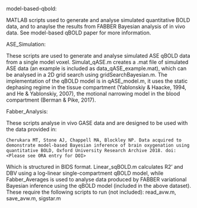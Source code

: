 model-based-qbold:

MATLAB scripts used to generate and analyse simulated quantitative BOLD data, and to anaylse the results from FABBER Bayesian analysis of in vivo data. See model-based qBOLD paper for more information. 

ASE_Simulation:

These scripts are used to generate and analyse simulated ASE qBOLD data from a single model voxel. Simulat_qASE.m creates a .mat file of simulated ASE data (an example is included as data_qASE_example.mat), which can be analysed in a 2D grid search using gridSearchBayesian.m. The implementation of the qBOLD model is in qASE_model.m, it uses the static dephasing regime in the tissue compartment (Yablonskiy & Haacke, 1994, and He & Yablonskiy, 2007), the motional narrowing model in the blood compartment (Berman & Pike, 2017). 

Fabber_Analysis:

These scripts analyse in vivo GASE data and are designed to be used with the data provided  in:

    Cherukara MT, Stone AJ, Chappell MA, Blockley NP. Data acquired to demonstrate model-based Bayesian inference of brain oxygenation using quantitative BOLD, Oxford University Research Archive 2018. doi: <Please see ORA entry for DOI> 

Which is structured in BIDS format. Linear_sqBOLD.m calculates R2’ and DBV using a log-linear single-compartment qBOLD model, while Fabber_Averages is used to analyse data produced by FABBER variational Bayesian inference using the qBOLD model (included in the above dataset). These require the following scripts to run (not included): read_avw.m, save_avw.m, sigstar.m 